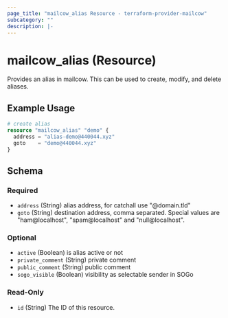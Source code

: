 ```yaml
---
page_title: "mailcow_alias Resource - terraform-provider-mailcow"
subcategory: ""
description: |-
---
```


# mailcow_alias (Resource)

Provides an alias in mailcow. This can be used to create, modify, and delete aliases.

## Example Usage
```terraform
# create alias
resource "mailcow_alias" "demo" {
  address = "alias-demo@440044.xyz"
  goto    = "demo@440044.xyz"
}
```

<!-- schema generated by tfplugindocs -->
## Schema

### Required

- `address` (String) alias address, for catchall use "@domain.tld"
- `goto` (String) destination address, comma separated. Special values are "ham@localhost", "spam@localhost" and "null@localhost".

### Optional

- `active` (Boolean) is alias active or not
- `private_comment` (String) private comment
- `public_comment` (String) public comment
- `sogo_visible` (Boolean) visibility as selectable sender in SOGo

### Read-Only

- `id` (String) The ID of this resource.
